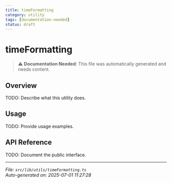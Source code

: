 ```yaml
---
title: timeFormatting
category: utility
tags: [documentation-needed]
status: draft
---
```


# timeFormatting

> ⚠️ **Documentation Needed**: This file was automatically generated and needs content.

## Overview

TODO: Describe what this utility does.

## Usage

TODO: Provide usage examples.

## API Reference

TODO: Document the public interface.

---

*File: `src/lib/utils/timeFormatting.ts`*  
*Auto-generated on: 2025-07-01 11:27:28*
